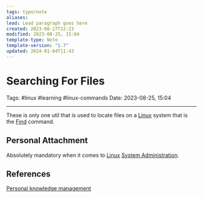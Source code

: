 ```yaml
---
tags: type/note
aliases: 
lead: Lead paragraph goes here
created: 2023-08-27T12:23
modified: 2023-08-25, 15:04
template-type: Note
template-version: "1.7"
updated: 2024-01-04T11:43
---
```


# Searching For Files

Tags: #linux #learning #linux-commands
Date: 2023-08-25, 15:04

---

These is only one util that is used to locate files on a [Linux](Linux.md) system that is the [Find](Find.md) command.  

## Personal Attachment

Absolutely mandatory when it comes to [Linux](Linux.md) [System Administration](System%20Administration). 

## References

[Personal knowledge management](Personal%20knowledge%20management.md)
